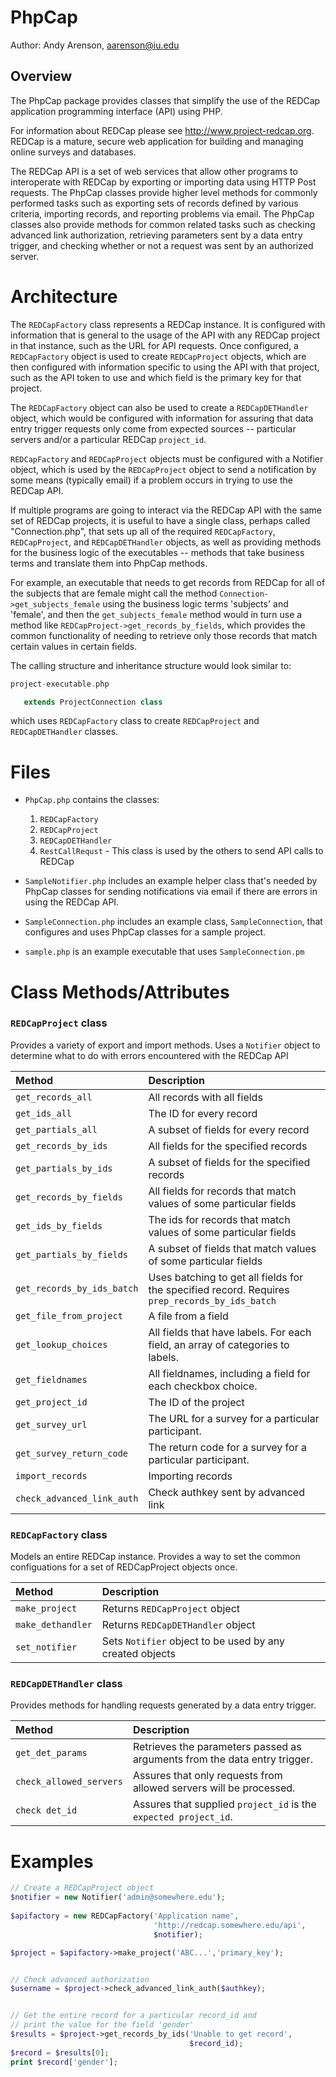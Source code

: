PhpCap
==========================================================================

Author: Andy Arenson, aarenson@iu.edu

Overview
--------

The PhpCap package provides classes that simplify the use
of the REDCap application programming interface (API) using PHP.

For information about REDCap please see http://www.project-redcap.org.
REDCap is a mature, secure web application for building and managing
online surveys and databases.

The REDCap API is a set of web services that allow other programs to
interoperate with REDCap by exporting or importing data using HTTP
Post requests. The PhpCap classes provide higher level methods for
commonly performed tasks such as exporting sets of records defined by
various criteria, importing records, and reporting problems via
email. The PhpCap classes also provide methods for common related
tasks such as checking advanced link authorization, retrieving
parameters sent by a data entry trigger, and checking whether or not a
request was sent by an authorized server.

Architecture
===========================================================================

The `REDCapFactory` class represents a REDCap instance. It is
configured with information that is general to the usage of the API
with any REDCap project in that instance, such as the URL for API
requests. Once configured, a `REDCapFactory` object is used to create
`REDCapProject` objects, which are then configured with information
specific to using the API with that project, such as the API token to
use and which field is the primary key for that project.

The `REDCapFactory` object can also be used to create a
`REDCapDETHandler` object, which would be configured with information
for assuring that data entry trigger requests only come from expected
sources -- particular servers and/or a particular REDCap `project_id`.

`REDCapFactory` and `REDCapProject` objects must be configured with
a Notifier object, which is used by the `REDCapProject` object to send a
notification by some means (typically email) if a problem occurs in
trying to use the REDCap API.

If multiple programs are going to interact via the REDCap API with the
same set of REDCap projects, it is useful to have a single class,
perhaps called "Connection.php", that sets up all of the required
`REDCapFactory`, `REDCapProject`, and `REDCapDETHandler` objects, as
well as providing methods for the business logic of the executables --
methods that take business terms and translate them into PhpCap
methods.

For example, an executable that needs to get records from
REDCap for all of the subjects that are female might call the method
`Connection->get_subjects_female` using the business logic terms
'subjects' and 'female', and then the `get_subjects_female` method would
in turn use a method like `REDCapProject->get_records_by_fields`, which
provides the common functionality of needing to retrieve only those
records that match certain values in certain fields.

The calling structure and inheritance structure would look
similar to:

```php
project-executable.php

   extends ProjectConnection class
```
which uses `REDCapFactory` class to create `REDCapProject` and `REDCapDETHandler` classes.


Files
===========================================================================

* `PhpCap.php` contains the classes:
    1. `REDCapFactory`
    1. `REDCapProject`
    1. `REDCapDETHandler`
    1. `RestCallRequst` - This class is used by the others to send API calls to REDCap

* `SampleNotifier.php` includes an example helper class that's needed
by PhpCap classes for sending notifications via email if there are
errors in using the REDCap API.

* `SampleConnection.php` includes an example class, `SampleConnection`, 
that configures and uses PhpCap classes for a sample project.

* `sample.php` is an example executable that uses `SampleConnection.pm`


Class Methods/Attributes
===========================================================================

###  `REDCapProject` class
Provides a variety of export and import methods. Uses
a `Notifier` object to determine what to do with errors
encountered with the REDCap API
	      
| Method                     | Description |
| :------------------------- | :---------- |
| `get_records_all`          | All records with all fields |
| `get_ids_all`              | The ID for every record |
| `get_partials_all`         | A subset of fields for every record |
| `get_records_by_ids`       | All fields for the specified records |
| `get_partials_by_ids`      | A subset of fields for the specified records |
| `get_records_by_fields`    | All fields for records that match values of some particular fields |
| `get_ids_by_fields`        | The ids for records that match values of some particular fields |
| `get_partials_by_fields`   | A subset of fields that match values of some particular fields |
| `get_records_by_ids_batch` | Uses batching to get all fields for the specified record. Requires `prep_records_by_ids_batch` |
| `get_file_from_project`    | A file from a field |
| `get_lookup_choices`       | All fields that have labels. For each field, an array of categories to labels. |
| `get_fieldnames`           | All fieldnames, including a field for each checkbox choice. |
| `get_project_id`           | The ID of the project |
| `get_survey_url`           | The URL for a survey for a particular participant. |
| `get_survey_return_code`   | The return code for a survey for a particular participant. |
| `import_records`           | Importing records |
| `check_advanced_link_auth` | Check authkey sent by advanced link |


### `REDCapFactory` class 
Models an entire REDCap instance.  Provides a way to set the common configuations for a set of REDCapProject objects once.

| Method                     | Description |
| :------------------------- | :---------- |
| `make_project`             | Returns `REDCapProject` object |
| `make_dethandler`          | Returns `REDCapDETHandler` object |
| `set_notifier`             | Sets `Notifier` object to be used by any created objects |
   
  
### `REDCapDETHandler` class  
Provides methods for handling requests generated by a data entry trigger.

| Method                     | Description |
| :------------------------- | :---------- |
| `get_det_params`           | Retrieves the parameters passed as arguments from the data entry trigger. |
| `check_allowed_servers`    | Assures that only requests from allowed servers will be processed. |
| `check det_id`             | Assures that supplied `project_id` is the `expected project_id`. |


Examples
===========================================================================

```php
// Create a REDCapProject object
$notifier = new Notifier('admin@somewhere.edu');
	    	         
$apifactory = new REDCapFactory('Application name',
                                'http://redcap.somewhere.edu/api',
                                $notifier);

$project = $apifactory->make_project('ABC...','primary_key');


// Check advanced authorization
$username = $project->check_advanced_link_auth($authkey);


// Get the entire record for a particular record_id and
// print the value for the field 'gender'
$results = $project->get_records_by_ids('Unable to get record',
                                        $record_id);
$record = $results[0];
print $record['gender'];
```	
